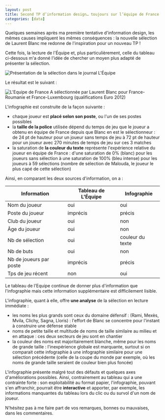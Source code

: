 ```yaml
---
layout: post
title: Second TP d’information design… toujours sur l’équipe de France
categories: [data]
---
```


Quelques semaines après ma première tentative d'information design, les mêmes
causes impliquent les mêmes conséquences : la nouvelle sélection de Laurent
Blanc me redonne de l'inspiration pour un nouveau TP !

Cette fois, la lecture de l'Équipe et, plus particulièrement, celle du tableau
ci-dessous m'a donné l'idée de chercher un moyen plus adapté de présenter la
sélection.

![Présentation de la sélection dans le journal L'Équipe](../../assets/images/fff-selection-by-lequipe.png)

Le résultat est le suivant :

![L'Equipe de France A sélectionnée par Laurent Blanc pour France-Roumanie et France-Luxembourg (qualifications Euro 2012)][1]

L'infographie est construite de la façon suivante :

- chaque joueur est **placé selon son poste**, ou l'un de ses postes possibles
- la **taille de la police** utilisée dépend du temps de jeu que le joueur a
  obtenu en équipe de France depuis que Blanc en est le sélectionneur : de 24 pt
  de hauteur pour un joueur sans temps de jeu à 72 pt de hauteur pour un joueur
  avec 270 minutes de temps de jeu sur ces 3 matches
- la saturation de **la couleur du texte** représente l'expérience relative du
  joueur en équipe de France : d'une saturation de 0% (blanc) pour les joueurs
  sans sélection à une saturation de 100% (bleu intense) pour les joueurs à 59
  sélections (nombre de sélection de Malouda, le joueur le plus capé de cette
  sélection)

Ainsi, en comparant les deux sources d'information, on a :

| **Information**         | **Tableau de L'Équipe** | **Infographie**  |
| ----------------------- | ----------------------- | ---------------- |
| Nom du joueur           | oui                     | oui              |
| Poste du joueur         | imprécis                | précis           |
| Club du joueur          | oui                     | non              |
| Âge du joueur           | oui                     | non              |
| Nb de sélection         | oui                     | couleur du texte |
| Nb de buts              | oui                     | non              |
| Nb de joueurs par poste | imprécis                | précis           |
| Tps de jeu récent       | non                     | oui              |

Le tableau de l'Equipe continue de donner plus d'information que l'infographie
mais cette information supplémentaire est difficilement lisible.

L'infographie, quant à elle, offre **une analyse** de la sélection en lecture
immédiate :

- les noms les plus grands sont ceux du domaine défensif : (Rami, Mexès, Mvila,
  Clichy, Sagna, Lloris) : l'effort de Blanc se concentre pour l'instant à
  construire une défense stable
- noms de petite taille et multitude de noms de taille similaire au milieu et en
  attaque : ces deux secteurs de jeu sont en chantier
- la couleur des noms est majoritairement blanche, même pour les noms de grande
  taille : l'inexpérience globale est marquante, surtout si on comparait cette
  infographie à une infographie similaire pour une sélection précédente (celle
  de la coupe du monde par exemple, où les noms de grande taille seraient de
  couleur bien plus foncée)

L'infographie présente malgré tout des défauts et quelques axes d'améliorations
possibles. Ainsi, contrairement au tableau qui a une contrainte forte : son
exploitabilité au format papier, l'infographie, pouvant s'en affranchir,
pourrait être **interactive** et apporter, par exemple, les informations
manquantes du tableau lors du clic ou du survol d'un nom de joueur.

N'hésitez pas à me faire part de vos remarques, bonnes ou mauvaises, dans les
commentaires.

[1]: ../../assets/images/fff-selection-by-mick.png
